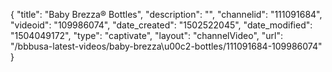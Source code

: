 {
    "title": "Baby Brezza&reg; Bottles",
    "description": "",
    "channelid": "111091684",
    "videoid": "109986074",
    "date_created": "1502522045",
    "date_modified": "1504049172",
    "type": "captivate",
    "layout": "channelVideo",
    "url": "\/bbbusa-latest-videos\/baby-brezza\u00c2-bottles\/111091684-109986074"
}